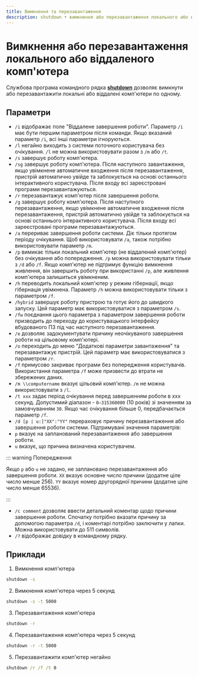 ```yaml
---
title: Вимкнення та перезавантаження
description: shutdown • вимкнення або перезавантаження локального або віддаленого комп'ютера
---
```


# Вимкнення або перезавантаження локального або віддаленого комп'ютера

Службова програма командного рядка **[shutdown](https://docs.microsoft.com/en-us/windows-server/administration/windows-commands/shutdown 'Microsoft Dosc')** дозволяє вимкнути або перезавантажити локальні або віддалені комп'ютери по одному.

## Параметри

- `/i` відображає поле "Віддалене завершення роботи". Параметр `/i` має бути першим параметром після команди. Якщо вказаний параметр `/i`, всі інші параметри ігноруються.
- `/l` негайно виходить з системи поточного користувача без очікування. `/l` не можна використовувати разом з `/m` або `/t`.
- `/s` завершує роботу комп'ютера.
- `/sg` завершує роботу комп'ютера. Після наступного завантаження, якщо увімкнене автоматичне входження після перезавантаження, пристрій автоматично увійде та заблокується на основі останнього інтерактивного користувача. Після входу всі зареєстровані програми перезавантажуються.
- `/r` перезавантажує комп'ютер після завершення роботи.
- `/g` завершує роботу комп'ютера. Після наступного перезавантаження, якщо увімкнене автоматичне входження після перезавантаження, пристрій автоматично увійде та заблокується на основі останнього інтерактивного користувача. Після входу всі зареєстровані програми перезавантажуються.
- `/a` перериває завершення роботи системи. Діє тільки протягом періоду очікування. Щоб використовувати `/a`, також потрібно використовувати параметр `/m`.
- `/p` вимикає тільки локальний комп'ютер (не віддалений комп'ютер) без очікування або попередження. `/p` можна використовувати тільки з `/d` або `/f`. Якщо комп'ютер не підтримує функцію вимкнення живлення, він завершить роботу при використанні `/p`, але живлення комп'ютера залишиться увімкненим.
- `/h` переводить локальний комп'ютер у режим гібернації, якщо гібернація увімкнена. Параметр `/h` можна використовувати тільки з параметром `/f`.
- `/hybrid` завершує роботу пристрою та готує його до швидкого запуску. Цей параметр має використовуватися з параметром `/s`.
- `/fw` поєднання цього параметра з параметром завершення роботи призводить до переходу до користувацького інтерфейсу вбудованого ПЗ під час наступного перезавантаження.
- `/e` дозволяє задокументувати причину неочікуваного завершення роботи на цільовому комп'ютері.
- `/o` переходить до меню "Додаткові параметри завантаження" та перезавантажує пристрій. Цей параметр має використовуватися з параметром `/r`.
- `/f` примусово закриває програми без попередження користувачів. Використання параметра `/f` може призвести до втрати не збережених даних.
- `/m \\computername` вказує цільовий комп'ютер. `/m` не можна використовувати з `/l`.
- `/t xxx` задає період очікування перед завершенням роботи в xxx секунд. Допустимий діапазон - `0–315360000` (10 років) зі значенням за замовчуванням `30`. Якщо час очікування більше 0, передбачається параметр `/f`.
- `/d [p | u:]"XX":"YY"` перераховує причину перезавантаження або завершення роботи системи. Підтримувані значення параметрів:
- `p` вказує на запланований перезавантаження або завершення роботи.
- `u` вказує, що причина визначена користувачем.

::: warning Попередження

Якщо `p` або `u` не задано, не заплановано перезавантаження або завершення роботи.
`XX` вказує основне число причини (додатне ціле число менше 256).
`YY` вказує номер другорядної причини (додатне ціле число менше 65536).

:::

- `/c comment` дозволяє ввести детальний коментар щодо причини завершення роботи. Спочатку потрібно вказати причину за допомогою параметра `/d`, і коментарі потрібно заключити у лапки. Можна використовувати до 511 символів.
- `/?` відображає довідку в командному рядку.

## Приклади

1. Вимкнення комп'ютера

```cmd
shutdown -s
```

2. Вимкнення комп'ютера через 5 секунд

```cmd
shutdown -s -t 5000
```

3. Перезавантаження комп'ютера

```cmd
shutdown -r
```

4. Перезавантаження комп'ютера через 5 секунд

```cmd
shutdown -r -t 5000
```

5. Перезавантажити комп'ютер негайно

```cmd
shutdown /r /f /t 0
```
